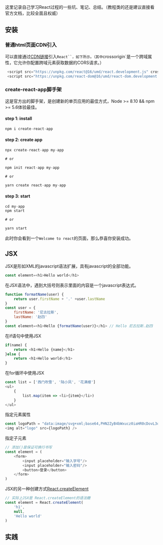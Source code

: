 这里记录自己学习React过程的一些坑、笔记、总结。（教程类的还是建议直接看官方文档，比较全面且权威）

## 安装
### 普通html页面CDN引入
可以直接通过[CDN链接](https://zh-hans.reactjs.org/docs/cdn-links.html)引入`React``，如下所示。（其中`crossorigin`是一个跨域属性，它允许你配置跨域元素获取数据的CORS请求。）
```js
 <script src="https://unpkg.com/react@16/umd/react.development.js" crossorigin></script>
 <script src="https://unpkg.com/react-dom@16/umd/react-dom.development.js" crossorigin></script>
```

### create-react-app脚手架
这是官方出的脚手架，是创建新的单页应用的最佳方式，Node >= 8.10 && npm >= 5.6体验最佳。

#### step 1: install
```js
npm i create-react-app
```
#### step 2: create app
```js
npx create-react-app my-app

# or

npm init react-app my-app

# or

yarn create react-app my-app
```

#### step 3: start
```js
cd my-app
npm start

# or

yarn start
```
此时你会看到一个`Welcome to react`的页面，那么恭喜你安装成功。

## JSX
JSX是形如XML的javascript语法扩展，具有javascript的全部功能。
```js
const element=<h1>Hello world</h1>
```

在JSX语法中，遇到大括号则表示里面的内容是一个javascript表达式。
```js
function formatName(user) {
    return user.firstName + '.' +user.lastName
}
const user = {
    firstName: '尼古拉斯',
    lastName: '赵四'
}
const element=<h1>Hello {formatName(user)}</h1> // Hello 尼古拉斯.赵四
```

在if语句中使用JSX
```js
if(name) {
    return <h1>Hello {name}</h1>
}else {
    return <h1>Hello world</h1>
}
```

在for循环中使用JSX
```js
const list = ['西门吹雪', '陆小凤', '花满楼']
<ul>
    {
        list.map(item => <li>{item}</li>)
    }
</ul>
```

指定元素属性
```js
const logoPath = "data:image/svg+xml;base64,PHN2ZyB4bWxucz0iaHR0cDovL3d3dy53My5vcmcvMjAwMC9zdmciIHZpZXdCb3g9Ii0xMS41IC0xMC4yMzE3NCAyMyAyMC40NjM0OCI+CiAgPHRpdGxlPlJlYWN0IExvZ288L3RpdGxlPgogIDxjaXJjbGUgY3g9IjAiIGN5PSIwIiByPSIyLjA1IiBmaWxsPSIjNjFkYWZiIi8+CiAgPGcgc3Ryb2tlPSIjNjFkYWZiIiBzdHJva2Utd2lkdGg9IjEiIGZpbGw9Im5vbmUiPgogICAgPGVsbGlwc2Ugcng9IjExIiByeT0iNC4yIi8+CiAgICA8ZWxsaXBzZSByeD0iMTEiIHJ5PSI0LjIiIHRyYW5zZm9ybT0icm90YXRlKDYwKSIvPgogICAgPGVsbGlwc2Ugcng9IjExIiByeT0iNC4yIiB0cmFuc2Zvcm09InJvdGF0ZSgxMjApIi8+CiAgPC9nPgo8L3N2Zz4K"
<img alt="logo" src={logoPath} />
```

指定子元素
```js
// 添加()是保证可换行书写
const element = (
    <form>
        <input placeholder="输入学号"/>
        <input placeholder="输入密码"/>
        <button>登录</button>
    </form>
)
```

JSX的另一种创建方式[React.createElement](https://zh-hans.reactjs.org/docs/react-api.html#createelement)
```js
// 实际上JSX是 React.createElement的语法糖
const element = React.createElement(
    'h1',
    null,
    'Hello world'
)
```

## 实践



